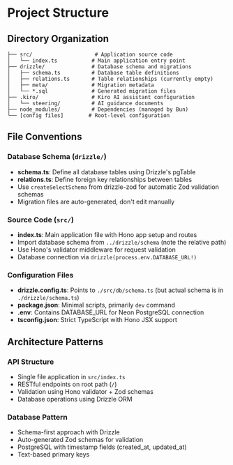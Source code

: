 # Project Structure

## Directory Organization

```
├── src/                    # Application source code
│   └── index.ts           # Main application entry point
├── drizzle/               # Database schema and migrations
│   ├── schema.ts          # Database table definitions
│   ├── relations.ts       # Table relationships (currently empty)
│   ├── meta/              # Migration metadata
│   └── *.sql              # Generated migration files
├── .kiro/                 # Kiro AI assistant configuration
│   └── steering/          # AI guidance documents
├── node_modules/          # Dependencies (managed by Bun)
└── [config files]        # Root-level configuration
```

## File Conventions

### Database Schema (`drizzle/`)
- **schema.ts**: Define all database tables using Drizzle's pgTable
- **relations.ts**: Define foreign key relationships between tables
- Use `createSelectSchema` from drizzle-zod for automatic Zod validation schemas
- Migration files are auto-generated, don't edit manually

### Source Code (`src/`)
- **index.ts**: Main application file with Hono app setup and routes
- Import database schema from `../drizzle/schema` (note the relative path)
- Use Hono's validator middleware for request validation
- Database connection via `drizzle(process.env.DATABASE_URL!)`

### Configuration Files
- **drizzle.config.ts**: Points to `./src/db/schema.ts` (but actual schema is in `./drizzle/schema.ts`)
- **package.json**: Minimal scripts, primarily `dev` command
- **.env**: Contains DATABASE_URL for Neon PostgreSQL connection
- **tsconfig.json**: Strict TypeScript with Hono JSX support

## Architecture Patterns

### API Structure
- Single file application in `src/index.ts`
- RESTful endpoints on root path (`/`)
- Validation using Hono validator + Zod schemas
- Database operations using Drizzle ORM

### Database Pattern
- Schema-first approach with Drizzle
- Auto-generated Zod schemas for validation
- PostgreSQL with timestamp fields (created_at, updated_at)
- Text-based primary keys